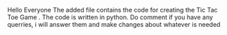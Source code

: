 Hello Everyone
The added file contains the code for creating the Tic Tac Toe Game .
The code is written in python.
Do comment if you have any querries, i will answer them and make changes about whatever is needed
